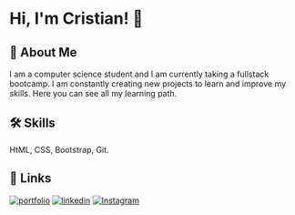 
# Hi, I'm Cristian! 👋


## 🚀 About Me
I am a computer science student and I am currently taking a fullstack bootcamp. I am constantly creating new projects to learn and improve my skills. Here you can see all my learning path.


## 🛠 Skills
HtML, CSS, Bootstrap, Git.


## 🔗 Links
[![portfolio](https://img.shields.io/badge/my_portfolio-000?style=for-the-badge&logo=ko-fi&logoColor=white)](https://www.linkedin.com/in/cristianrozas/)
[![linkedin](https://img.shields.io/badge/linkedin-0A66C2?style=for-the-badge&logo=linkedin&logoColor=white)]([https://www.linkedin.com/](https://www.linkedin.com/in/cristianrozas/))
[![Instagram](https://img.shields.io/badge/twitter-1DA1F2?style=for-the-badge&logo=twitter&logoColor=white)](https://www.instagram.com/crenz.rz/)
